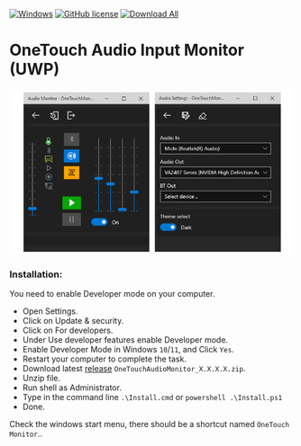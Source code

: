 
[![Windows](https://svgshare.com/i/ZhY.svg)](https://svgshare.com/i/ZhY.svg)
[![GitHub license](https://img.shields.io/github/license/ClaudiaCoord/OneTouchAudioMonitor.svg)](https://github.com/ClaudiaCoord/OneTouchAudioMonitor/blob/master/LICENSE)
[![Download All](https://img.shields.io/badge/Download-All-brightgreen.svg?style=flat-square)](https://github.com/ClaudiaCoord/OneTouchAudioMonitor/releases/download/1.0.8.0/OneTouchMonitor_1.0.8.0.zip)


# OneTouch Audio Input Monitor (UWP)

![OneTouch Audio Monitor](docs/img1.png) 

### Installation:

You need to enable Developer mode on your computer.  

- Open Settings.  
- Click on Update & security.  
- Click on For developers.  
- Under Use developer features enable Developer mode.  
- Enable Developer Mode in Windows `10`/`11`, and Click `Yes`.  
- Restart your computer to complete the task.  
- Download latest [release](https://github.com/ClaudiaCoord/OneTouchAudioMonitor/releases/download/1.0.8.0/OneTouchMonitor_1.0.8.0.zip) `OneTouchAudioMonitor_X.X.X.X.zip`.  
- Unzip file.  
- Run shell as Administrator.  
- Type in the command line `.\Install.cmd` or `powershell .\Install.ps1`  
- Done.  

Check the windows start menu, there should be a shortcut named `OneTouch Monitor`..  
